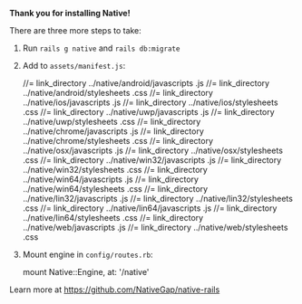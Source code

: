 **Thank you for installing Native!**


There are three more steps to take:

1) Run `rails g native` and `rails db:migrate`
2) Add to `assets/manifest.js`:

    //= link_directory ../native/android/javascripts .js
    //= link_directory ../native/android/stylesheets .css
    //= link_directory ../native/ios/javascripts .js
    //= link_directory ../native/ios/stylesheets .css
    //= link_directory ../native/uwp/javascripts .js
    //= link_directory ../native/uwp/stylesheets .css
    //= link_directory ../native/chrome/javascripts .js
    //= link_directory ../native/chrome/stylesheets .css
    //= link_directory ../native/osx/javascripts .js
    //= link_directory ../native/osx/stylesheets .css
    //= link_directory ../native/win32/javascripts .js
    //= link_directory ../native/win32/stylesheets .css
    //= link_directory ../native/win64/javascripts .js
    //= link_directory ../native/win64/stylesheets .css
    //= link_directory ../native/lin32/javascripts .js
    //= link_directory ../native/lin32/stylesheets .css
    //= link_directory ../native/lin64/javascripts .js
    //= link_directory ../native/lin64/stylesheets .css
    //= link_directory ../native/web/javascripts .js
    //= link_directory ../native/web/stylesheets .css

3) Mount engine in `config/routes.rb`:

    mount Native::Engine, at: '/native'


Learn more at https://github.com/NativeGap/native-rails
